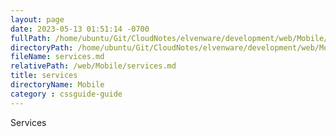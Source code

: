 ```yaml
---
layout: page
date: 2023-05-13 01:51:14 -0700
fullPath: /home/ubuntu/Git/CloudNotes/elvenware/development/web/Mobile/services.md
directoryPath: /home/ubuntu/Git/CloudNotes/elvenware/development/web/Mobile
fileName: services.md
relativePath: /web/Mobile/services.md
title: services
directoryName: Mobile
category : cssguide-guide
---
```


Services
